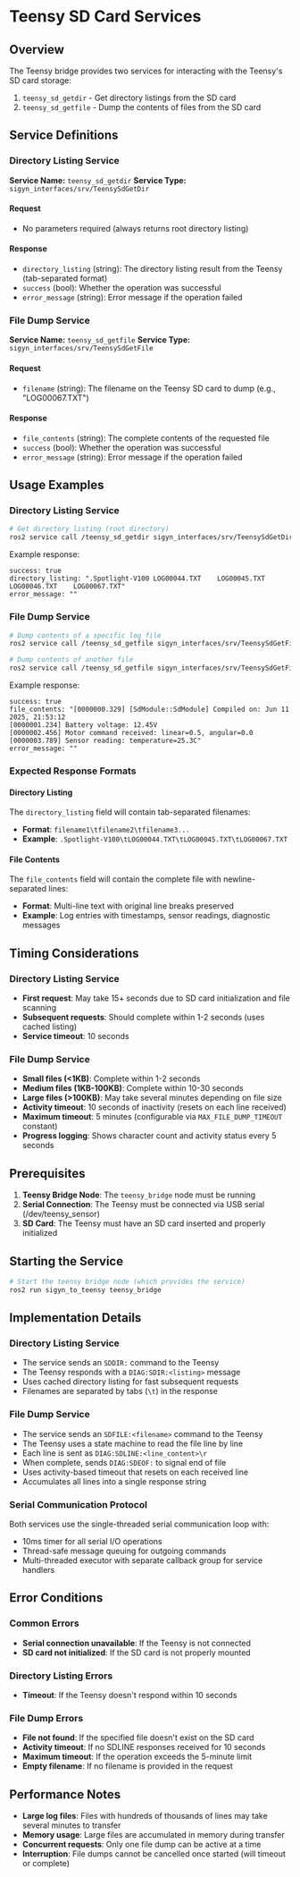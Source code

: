 # Teensy SD Card Services

## Overview
The Teensy bridge provides two services for interacting with the Teensy's SD card storage:
1. `teensy_sd_getdir` - Get directory listings from the SD card
2. `teensy_sd_getfile` - Dump the contents of files from the SD card

## Service Definitions

### Directory Listing Service
**Service Name:** `teensy_sd_getdir`
**Service Type:** `sigyn_interfaces/srv/TeensySdGetDir`

#### Request
- No parameters required (always returns root directory listing)

#### Response
- `directory_listing` (string): The directory listing result from the Teensy (tab-separated format)
- `success` (bool): Whether the operation was successful
- `error_message` (string): Error message if the operation failed

### File Dump Service
**Service Name:** `teensy_sd_getfile`
**Service Type:** `sigyn_interfaces/srv/TeensySdGetFile`

#### Request
- `filename` (string): The filename on the Teensy SD card to dump (e.g., "LOG00067.TXT")

#### Response
- `file_contents` (string): The complete contents of the requested file
- `success` (bool): Whether the operation was successful
- `error_message` (string): Error message if the operation failed

## Usage Examples

### Directory Listing Service
```bash
# Get directory listing (root directory)
ros2 service call /teensy_sd_getdir sigyn_interfaces/srv/TeensySdGetDir "{}"
```

Example response:
```
success: true
directory_listing: ".Spotlight-V100	LOG00044.TXT	LOG00045.TXT	LOG00046.TXT	LOG00067.TXT"
error_message: ""
```

### File Dump Service
```bash
# Dump contents of a specific log file
ros2 service call /teensy_sd_getfile sigyn_interfaces/srv/TeensySdGetFile "{filename: 'LOG00067.TXT'}"

# Dump contents of another file
ros2 service call /teensy_sd_getfile sigyn_interfaces/srv/TeensySdGetFile "{filename: 'LOG00044.TXT'}"
```

Example response:
```
success: true
file_contents: "[0000000.329] [SdModule::SdModule] Compiled on: Jun 11 2025, 21:53:12
[0000001.234] Battery voltage: 12.45V
[0000002.456] Motor command received: linear=0.5, angular=0.0
[0000003.789] Sensor reading: temperature=25.3C"
error_message: ""
```

### Expected Response Formats

#### Directory Listing
The `directory_listing` field will contain tab-separated filenames:
- **Format**: `filename1\tfilename2\tfilename3...`
- **Example**: `.Spotlight-V100\tLOG00044.TXT\tLOG00045.TXT\tLOG00067.TXT`

#### File Contents  
The `file_contents` field will contain the complete file with newline-separated lines:
- **Format**: Multi-line text with original line breaks preserved
- **Example**: Log entries with timestamps, sensor readings, diagnostic messages

## Timing Considerations

### Directory Listing Service
- **First request**: May take 15+ seconds due to SD card initialization and file scanning
- **Subsequent requests**: Should complete within 1-2 seconds (uses cached listing)
- **Service timeout**: 10 seconds

### File Dump Service
- **Small files (<1KB)**: Complete within 1-2 seconds
- **Medium files (1KB-100KB)**: Complete within 10-30 seconds
- **Large files (>100KB)**: May take several minutes depending on file size
- **Activity timeout**: 10 seconds of inactivity (resets on each line received)
- **Maximum timeout**: 5 minutes (configurable via `MAX_FILE_DUMP_TIMEOUT` constant)
- **Progress logging**: Shows character count and activity status every 5 seconds

## Prerequisites
1. **Teensy Bridge Node**: The `teensy_bridge` node must be running
2. **Serial Connection**: The Teensy must be connected via USB serial (/dev/teensy_sensor)
3. **SD Card**: The Teensy must have an SD card inserted and properly initialized

## Starting the Service
```bash
# Start the teensy bridge node (which provides the service)
ros2 run sigyn_to_teensy teensy_bridge
```

## Implementation Details

### Directory Listing Service
- The service sends an `SDDIR:` command to the Teensy
- The Teensy responds with a `DIAG:SDIR:<listing>` message
- Uses cached directory listing for fast subsequent requests
- Filenames are separated by tabs (`\t`) in the response

### File Dump Service  
- The service sends an `SDFILE:<filename>` command to the Teensy
- The Teensy uses a state machine to read the file line by line
- Each line is sent as `DIAG:SDLINE:<line_content>\r`
- When complete, sends `DIAG:SDEOF:` to signal end of file
- Uses activity-based timeout that resets on each received line
- Accumulates all lines into a single response string

### Serial Communication Protocol
Both services use the single-threaded serial communication loop with:
- 10ms timer for all serial I/O operations
- Thread-safe message queuing for outgoing commands
- Multi-threaded executor with separate callback group for service handlers

## Error Conditions

### Common Errors
- **Serial connection unavailable**: If the Teensy is not connected
- **SD card not initialized**: If the SD card is not properly mounted

### Directory Listing Errors
- **Timeout**: If the Teensy doesn't respond within 10 seconds

### File Dump Errors
- **File not found**: If the specified file doesn't exist on the SD card
- **Activity timeout**: If no SDLINE responses received for 10 seconds
- **Maximum timeout**: If the operation exceeds the 5-minute limit
- **Empty filename**: If no filename is provided in the request

## Performance Notes
- **Large log files**: Files with hundreds of thousands of lines may take several minutes to transfer
- **Memory usage**: Large files are accumulated in memory during transfer
- **Concurrent requests**: Only one file dump can be active at a time
- **Interruption**: File dumps cannot be cancelled once started (will timeout or complete)
